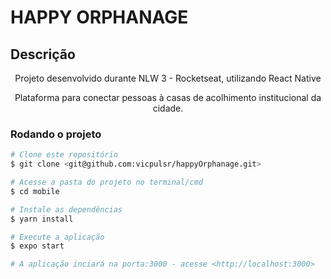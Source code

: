 # HAPPY ORPHANAGE

## Descrição
<p align="center">Projeto desenvolvido durante NLW 3 - Rocketseat, utilizando React Native</p>
<p align="center">Plataforma para conectar pessoas à casas de acolhimento institucional da cidade.</p>

###  Rodando o projeto

```bash
# Clone este repositório
$ git clone <git@github.com:vicpulsr/happyOrphanage.git>

# Acesse a pasta do projeto no terminal/cmd
$ cd mobile

# Instale as dependências
$ yarn install

# Execute a aplicação
$ expo start

# A aplicação inciará na porta:3000 - acesse <http://localhost:3000>
```
